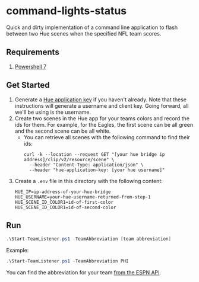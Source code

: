 # command-lights-status

Quick and dirty implementation of a command line application to flash between two Hue scenes when the specified NFL team scores.

## Requirements
1. [Powershell 7](https://learn.microsoft.com/en-us/powershell/scripting/install/installing-powershell-on-windows?view=powershell-7.4)

## Get Started

1. Generate a [Hue application key](https://developers.meethue.com/develop/hue-api-v2/getting-started/#so-lets-get-started) if you haven't already. Note that these instructions will generate a username and client key. Going forward, all we'll be using is the username.
2. Create two scenes in the Hue app for your teams colors and record the ids for them. For example, for the Eagles, the first scene can be all green and the second scene can be all white.
   - You can retrieve all scenes with the following command to find their ids:
     ```
     curl -k --location --request GET "[your hue bridge ip address]/clip/v2/resource/scene" \
       --header "Content-Type: application/json" \
       --header "hue-application-key: [your hue username]"
     ```
3. Create a `.env` file in this directory with the following content:
   ```
   HUE_IP=ip-address-of-your-hue-bridge
   HUE_USERNAME=your-hue-username-returned-from-step-1
   HUE_SCENE_ID_COLOR1=id-of-first-color
   HUE_SCENE_ID_COLOR1=id-of-second-color
   ```

## Run

```powershell
.\Start-TeamListener.ps1 -TeamAbbreviation [team abbreviation]
```

Example:

```powershell
.\Start-TeamListener.ps1 -TeamAbbreviation PHI
```

You can find the abbreviation for your team [from the ESPN API](https://site.api.espn.com/apis/site/v2/sports/football/nfl/teams).
